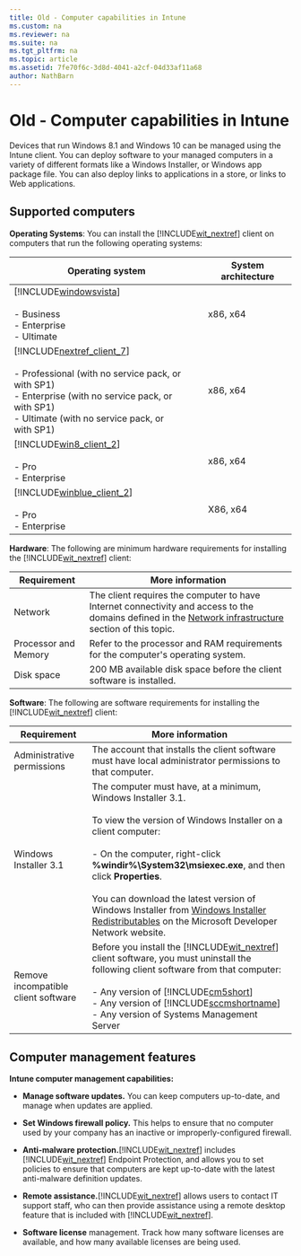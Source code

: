 ```yaml
---
title: Old - Computer capabilities in Intune
ms.custom: na
ms.reviewer: na
ms.suite: na
ms.tgt_pltfrm: na
ms.topic: article
ms.assetid: 7fe70f6c-3d8d-4041-a2cf-04d33af11a68
author: NathBarn
---
```

# Old - Computer capabilities in Intune
Devices that run Windows 8.1 and Windows 10 can be managed using the Intune client. You can deploy software to your managed computers in a variety of different formats like a Windows Installer, or Windows app package file. You can also deploy links to applications in a store, or links to Web applications.

## <a name="BKMK_ClientReqs"></a>Supported computers
**Operating Systems**: 
You can install the [!INCLUDE[wit_nextref](../Token/wit_nextref_md.md)] client on computers that run the following operating systems:

|Operating system|System architecture|
|--------------------|-----------------------|
|[!INCLUDE[windowsvista](../Token/windowsvista_md.md)]<br /><br />-   Business<br />-   Enterprise<br />-   Ultimate|x86, x64|
|[!INCLUDE[nextref_client_7](../Token/nextref_client_7_md.md)]<br /><br />-   Professional (with no service pack, or with SP1)<br />-   Enterprise (with no service pack, or with SP1)<br />-   Ultimate (with no service pack, or with SP1)|x86, x64|
|[!INCLUDE[win8_client_2](../Token/win8_client_2_md.md)]<br /><br />-   Pro<br />-   Enterprise|x86, x64|
|[!INCLUDE[winblue_client_2](../Token/winblue_client_2_md.md)]<br /><br />-   Pro<br />-   Enterprise|X86, x64|
**Hardware**:
The following are minimum hardware requirements for installing the [!INCLUDE[wit_nextref](../Token/wit_nextref_md.md)] client:

|Requirement|More information|
|---------------|--------------------|
|Network|The client requires the computer to have Internet connectivity and access to the domains defined in the [Network infrastructure](../Topic/Network-infrastructure-requirements-for-Microsoft-Intune.md#BKMK_NetworkReqs) section of this topic.|
|Processor and Memory|Refer to the processor and RAM requirements for the computer's operating system.|
|Disk space|200 MB available disk space before the client software is installed.|
**Software**: 
The following are software requirements for installing the [!INCLUDE[wit_nextref](../Token/wit_nextref_md.md)] client:

|Requirement|More information|
|---------------|--------------------|
|Administrative permissions|The account that installs the client software must have local administrator permissions to that computer.|
|Windows Installer 3.1|The computer must have, at a minimum, Windows Installer 3.1.<br /><br />To view the version of Windows Installer on a client computer:<br /><br />-   On the computer, right-click **%windir%\System32\msiexec.exe**, and then click **Properties**.<br /><br />You can download the latest version of Windows Installer from [Windows Installer Redistributables](http://go.microsoft.com/fwlink/?LinkID=234258) on the Microsoft Developer Network website.|
|Remove incompatible client software|Before you install the [!INCLUDE[wit_nextref](../Token/wit_nextref_md.md)] client software, you must uninstall the following client software from that computer:<br /><br />-   Any version of [!INCLUDE[cm5short](../Token/cm5short_md.md)]<br />-   Any version of [!INCLUDE[sccmshortname](../Token/sccmshortname_md.md)]<br />-   Any version of Systems Management Server|

## <a name="WIT_Cap"></a>Computer management features
**Intune computer management capabilities:**

-   **Manage software updates.** You can keep computers up-to-date, and manage when updates are applied.

-   **Set Windows firewall policy.** This helps to ensure that no computer used by your company has an inactive or improperly-configured firewall.

-   **Anti-malware protection.**[!INCLUDE[wit_nextref](../Token/wit_nextref_md.md)] includes [!INCLUDE[wit_nextref](../Token/wit_nextref_md.md)] Endpoint Protection, and allows you to set policies to ensure that computers are kept up-to-date with the latest anti-malware definition updates.

-   **Remote assistance.**[!INCLUDE[wit_nextref](../Token/wit_nextref_md.md)] allows users to contact IT support staff, who can then provide assistance using a remote desktop feature that is included with [!INCLUDE[wit_nextref](../Token/wit_nextref_md.md)].

-   **Software license** management.  Track how many software licenses are available, and how many available licenses are being used.

